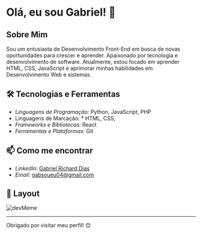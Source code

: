 # Olá, eu sou Gabriel! 👋

## Sobre Mim
Sou um entusiasta de Desenvolvimento Front-End em busca de novas oportunidades para crescer e aprender. Apaixonado por tecnologia e desenvolvimento de software. Atualmente, estou focado em aprender HTML, CSS, JavaScript e aprimorar minhas habilidades em Desenvolvimento Web e sistemas.

## 🛠 Tecnologias e Ferramentas
- *Linguagens de Programação:* Python, JavaScript, PHP
- Linguagens de Marcação: * HTML, CSS,  
- *Frameworks e Bibliotecas:* React
- *Ferramentas e Plataformas:* Git


## 📫 Como me encontrar
- *LinkedIn:* [Gabriel Richard Dias ](https://www.linkedin.com/in/gabrielricharddias)
- *Email:* [gabsoueu04@gmail.com](mailto:gabsoueu04@gmail.com)

## 🎨 Layout

![devMeme](https://github.com/user-attachments/assets/8bd24bc6-0c7d-4459-9fba-e46ef533157a)

---

Obrigado por visitar meu perfil! 😊
